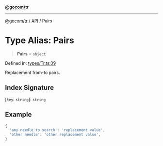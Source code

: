 [**@gocom/tr**](../README.md)

***

[@gocom/tr](../README.md) / [API](../Public/API.md) / Pairs

# Type Alias: Pairs

> **Pairs** = `object`

Defined in: [types/Tr.ts:39](https://github.com/gocom/tr/blob/f2a3888acbfa5e79ec19136d26884bd6ac9e43c2/src/types/Tr.ts#L39)

Replacement from-to pairs.

## Index Signature

\[`key`: `string`\]: `string`

## Example

```ts
{
  'any needle to search': 'replacement value',
  'other needle': 'other replacement value',
}
```
